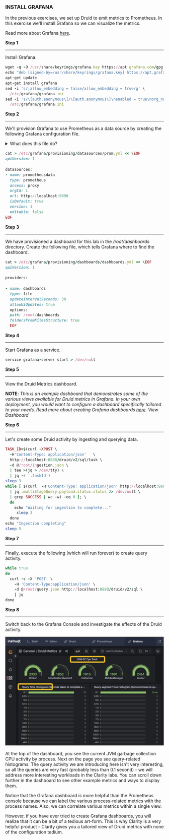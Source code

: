 ### INSTALL GRAFANA

In the previous exercises, we set up Druid to emit metrics to Prometheus. In this exercise we'll install Grafana so we can visualize the metrics.

Read more about Grafana [here](https://grafana.com/).

**Step 1**

<hr/>

Install Grafana.

```ruby
wget -q -O /usr/share/keyrings/grafana.key https://apt.grafana.com/gpg.key
echo "deb [signed-by=/usr/share/keyrings/grafana.key] https://apt.grafana.com stable main" | tee -a /etc/apt/sources.list.d/grafana.list
apt-get update
apt-get install grafana
sed -i 's/;allow_embedding = false/allow_embedding = true/g' \
  /etc/grafana/grafana.ini
sed -i 's/\[auth.anonymous\]/\[auth.anonymous\]\nenabled = true\norg_name = Main Org.\norg_role = Viewer/g' \
  /etc/grafana/grafana.ini
```

**Step 2**

<hr/>

We'll provision Grafana to use Prometheus as a data source by creating the following Grafana configuration file.

<details>

<summary>What does this file do?</summary>

Grafana needs to know what data source(s) to use and where to find the data source(s). In this file, we create a YAML list of data sources with a single entry for Prometheus. The notable fields in this entry include the type field, which tells Grafana to use the Prometheus protocol for querying the data source, and the _url_ field, which tells Grafana where to talk to the Prometheus data source.

Grafana will read this configuration file when it starts up and perform queries accordingly.

Alternatively, we could have added the data source using the Grafana console as detailed [here](https://prometheus.io/docs/visualization/grafana/).

</details>

```ruby
cat > /etc/grafana/provisioning/datasources/prom.yml << \EOF
apiVersion: 1

datasources:
- name: prometheusdata
  type: prometheus
  access: proxy
  orgId: 1
  url: http://localhost:9090
  isDefault: true
  version: 1
  editable: false
EOF
```

**Step 3**

<hr/>

We have provisioned a dashboard for this lab in the _/root/dashboards_ directory. Create the following file, which tells Grafana where to find the dashboard.

```ruby
cat > /etc/grafana/provisioning/dashboards/dashboards.yml << \EOF
apiVersion: 1

providers:

- name: dashboards
  type: file
  updateIntervalSeconds: 30
  allowUiUpdates: true
  options:
  path: /root/dashboards
  foldersFromFilesStructure: true
  EOF
```

**Step 4**

<hr/>

Start Grafana as a service.

```ruby
service grafana-server start > /dev/null
```

**Step 5**

<hr/>

View the Druid Metrics dashboard.

**NOTE**: _This is an example dashboard that demonstrates some of the various views available for Druid metrics in Grafana. In your own deployment, you would want to configure a dashboard specifically tailored to your needs. Read more about creating Grafana dashboards [here](https://grafana.com/docs/grafana/latest/dashboards/build-dashboards/).
View Dashboard_

**Step 6**

<hr/>

Let's create some Druid activity by ingesting and querying data.

```ruby
TASK_ID=$(curl -XPOST \
  -H'Content-Type: application/json'   \
  http://localhost:8888/druid/v2/sql/task \
  -d @/root/ingestion.json \
  | tee >(jq > /dev/tty) \
  | jq -r '.taskId')
sleep 3
while [ $(curl  -H'Content-Type: application/json' http://localhost:8888/druid/indexer/v1/task/$TASK_ID/reports  2> /dev/null \
  | jq .multiStageQuery.payload.status.status 2> /dev/null \
  | grep SUCCESS | wc -w) -eq 0 ]; \
  do
    echo "Waiting for ingestion to complete..."
     sleep 3
  done
echo "Ingestion completing"
sleep 5
```

**Step 7**

<hr/>

Finally, execute the following (which will run forever) to create query activity.

```ruby
while true
do
  curl -s -X 'POST' \
    -H 'Content-Type:application/json' \
    -d @/root/query.json http://localhost:8888/druid/v2/sql \
    | jq
done
```

**Step 8**

<hr/>

Switch back to the Grafana Console and investigate the effects of the Druid activity.

![Grafana Dashboard](./images/grafana-dashboard.png)

At the top of the dashboard, you see the current JVM garbage collection CPU activity by process. Next on the page you see query-related histograms. The query activity we are introducing here isn't very interesting, so all the queries are very fast (probably less than 0.1 second) - we will address more interesting workloads in the Clarity labs. You can scroll down further in the dashboard to see other example metrics and ways to display them.

Notice that the Grafana dashboard is more helpful than the Prometheus console because we can label the various process-related metrics with the process names. Also, we can correlate various metrics within a single view.

However, if you have ever tried to create Grafana dashboards, you will realize that it can be a bit of a tedious art-form. This is why Clarity is a very helpful product - Clarity gives you a tailored view of Druid metrics with none of the configuration tedium.
